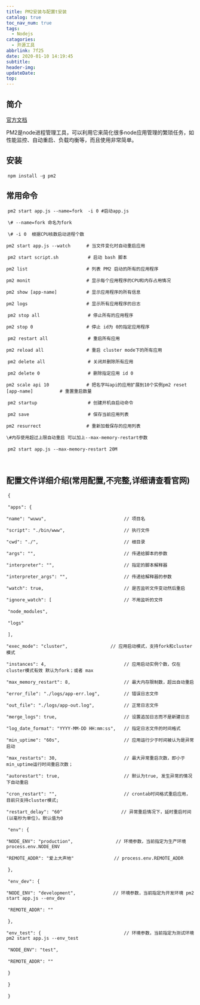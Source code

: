 ```yaml
---
title: PM2安装与配置t安装
catalog: true
toc_nav_num: true
tags:
  - Nodejs
catagories:
  - 开源工具
abbrlink: 7f25
date: 2020-01-10 14:19:45
subtitle:
header-img:
updateDate:
top:
---
```




##  简介



[官方文档](http://pm2.keymetrics.io/docs/usage/pm2-doc-single-page/)

PM2是node进程管理工具，可以利用它来简化很多node应用管理的繁琐任务，如性能监控、自动重启、负载均衡等，而且使用非常简单。





## 安装



​    	`npm install -g pm2`



## 常用命令



​    `pm2 start app.js --name=fork  -i 0 #启动app.js` 



​    `\# --name=fork 命名为fork` 

​    `\# -i 0  根据CPU核数启动进程个数`



​    `pm2 start app.js --watch      # 当文件变化时自动重启应用`

​    `pm2 start script.sh           # 启动 bash 脚本`

​    `pm2 list                      # 列表 PM2 启动的所有的应用程序`

​    `pm2 monit                     # 显示每个应用程序的CPU和内存占用情况`

​    `pm2 show [app-name]           # 显示应用程序的所有信息`

​    `pm2 logs                      # 显示所有应用程序的日志`

​    `pm2 stop all                  # 停止所有的应用程序`

​    `pm2 stop 0                    # 停止 id为 0的指定应用程序`

​    `pm2 restart all               # 重启所有应用`

​    `pm2 reload all                # 重启 cluster mode下的所有应用`

​    `pm2 delete all                # 关闭并删除所有应用`

​    `pm2 delete 0                  # 删除指定应用 id 0`

​    `pm2 scale api 10              # 把名字叫api的应用扩展到10个实例pm2 reset [app-name]          # 重置重启数量`

​    `pm2 startup                   # 创建开机自启动命令`

​    `pm2 save                      # 保存当前应用列表`

​    `pm2 resurrect                 # 重新加载保存的应用列表`



​    `\#内存使用超过上限自动重启 可以加上--max-memory-restart参数`

​    `pm2 start app.js --max-memory-restart 20M`

​    

## 配置文件详细介绍(常用配置,不完整,详细请查看官网)



​    `{`

​        `"apps": {`

​            `"name": "wuwu",                             // 项目名`          

​            `"script": "./bin/www",                      // 执行文件`

​            `"cwd": "./",                                // 根目录`

​            `"args": "",                                 // 传递给脚本的参数`

​            `"interpreter": "",                          // 指定的脚本解释器`

​            `"interpreter_args": "",                     // 传递给解释器的参数`

​            `"watch": true,                              // 是否监听文件变动然后重启`

​            `"ignore_watch": [                           // 不用监听的文件`

​                `"node_modules",`

​                `"logs"`

​            `],`

​            `"exec_mode": "cluster",                // 应用启动模式，支持fork和cluster模式`

​            `"instances": 4,                             // 应用启动实例个数，仅在cluster模式有效 默认为fork；或者 max`

​            `"max_memory_restart": 8,                    // 最大内存限制数，超出自动重启`

​            `"error_file": "./logs/app-err.log",         // 错误日志文件`

​            `"out_file": "./logs/app-out.log",           // 正常日志文件`

​            `"merge_logs": true,                         // 设置追加日志而不是新建日志`

​            `"log_date_format": "YYYY-MM-DD HH:mm:ss",   // 指定日志文件的时间格式`

​            `"min_uptime": "60s",                        // 应用运行少于时间被认为是异常启动`

​            `"max_restarts": 30,                         // 最大异常重启次数，即小于min_uptime运行时间重启次数；`

​            `"autorestart": true,                        // 默认为true, 发生异常的情况下自动重启`

​            `"cron_restart": "",                         // crontab时间格式重启应用，目前只支持cluster模式;`

​            `"restart_delay": "60"                      // 异常重启情况下，延时重启时间(以毫秒为单位)。默认值为0`

​            `"env": {`

​               `"NODE_ENV": "production",                // 环境参数，当前指定为生产环境 process.env.NODE_ENV`

​               `"REMOTE_ADDR": "爱上大声地"               // process.env.REMOTE_ADDR`

​            `},`

​            `"env_dev": {`

​                `"NODE_ENV": "development",              // 环境参数，当前指定为开发环境 pm2 start app.js --env_dev`

​                `"REMOTE_ADDR": ""`

​            `},`

​            `"env_test": {                               // 环境参数，当前指定为测试环境 pm2 start app.js --env_test`

​                `"NODE_ENV": "test",`

​                `"REMOTE_ADDR": ""`

​            `}`

​        `}`

​    `}`